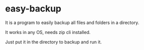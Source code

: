 # easy-backup
It is a program to easily backup all files and folders in a directory.

It works in any OS, needs zip cli installed.

Just put it in the directory to backup and run it.
